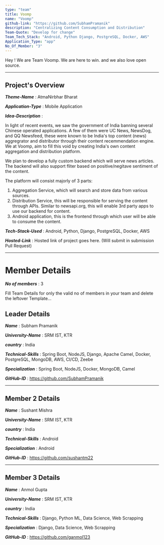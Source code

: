 ```yaml
---
type: "team"                   
title: Voomp
name: "Voomp"
github-link: "https://github.com/SubhamPramanik"
description: "Centralizing Content Consumption and Distribution"
Team-Quote: "Develop for change"
Team_Tech_Stack: "Android, Python Django, PostgreSQL, Docker, AWS"
Application_Type: "app"
No_Of_Member: "3"
---
```


Hey ! We are Team Voomp. We are here to win. and we also love open source.

---

## Project's Overview

_**Theme-Name**_ : AtmaNirbhar Bharat

_**Application-Type**_ :   Mobile Application

_**Idea-Description**_ :   

In light of recent events, we saw the government of India banning several Chinese operated applications. A few of them were UC News, NewsDog, and QQ Newsfeed, these were known to be India's top content (news) aggregrator and distributor through their content recemmendation engine. We at Voomp, aim to fill this void by creating India's own content aggregation and distribution platform. 

We plan to develop a fully custom backend which will serve news articles. The backend will also support fliter based on positive/negitave sentiment of the content.

The platform will consist majorly of 3 parts:
1. Aggregation Service, which will search and store data from various sources. 
2. Distribution Service, this will be responsible for serving the content through APIs. Similar to newsapi.org, this will enable 3rd party apps to use our backend for content.
3. Android application, this is the frontend through which user will be able to consume the content.

_**Tech-Stack-Used**_ :   Android, Python, Django, PostgreSQL, Docker, AWS

<!-- _**GitHub-Link**_ :   https://github.com/SubhamPramanik/voomp -->

_**Hosted-Link**_ :    Hosted link of project goes here. (Will submit in submission Pull Request)

---

# Member Details

_**No of members**_ : 3

Fill Team Details for only the valid no of members in your team and delete the leftover Template...

## Leader Details

_**Name**_ : Subham Pramanik

_**University-Name**_ : SRM IST, KTR

_**country**_ : India
 
_**Technical-Skills**_ : Spring Boot, NodeJS, Django, Apache Camel, Docker, PostgreSQL, MongoDB, AWS, CI/CD, Zeebe

_**Specialization**_ : Spring Boot, NodeJS, Docker, MongoDB, Camel

_**GitHub-ID**_ :  https://github.com/SubhamPramanik

---

## Member 2 Details

_**Name**_ : Sushant Mishra

_**University-Name**_ : SRM IST, KTR

_**country**_ : India
 
_**Technical-Skills**_ : Android

_**Specialization**_ : Android

_**GitHub-ID**_ :   https://github.com/sushantm22

---

## Member 3 Details

_**Name**_ : Anmol Gupta

_**University-Name**_ : SRM IST, KTR

_**country**_ : India
 
_**Technical-Skills**_ : Django, Python ML, Data Science, Web Scrapping

_**Specialization**_ : Django, Data Science, Web Scrapping

_**GitHub-ID**_ :   https://github.com/ganmol123


